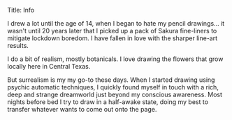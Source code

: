 Title: Info

I drew a lot until the age of 14, when I began to hate my pencil drawings...
it wasn't until 20 years later that I picked up a pack of Sakura fine-liners to mitigate lockdown boredom.
I have fallen in love with the sharper line-art results.
  
I do a bit of realism, mostly botanicals.
I love drawing the flowers that grow locally here in Central Texas.
  
But surrealism is my my go-to these days.
When I started drawing using psychic automatic techniques, 
I quickly found myself in touch with a rich, deep and strange dreamworld just beyond my conscious awareness.
Most nights before bed I try to draw in a half-awake state,
doing my best to transfer whatever wants to come out onto the page.
